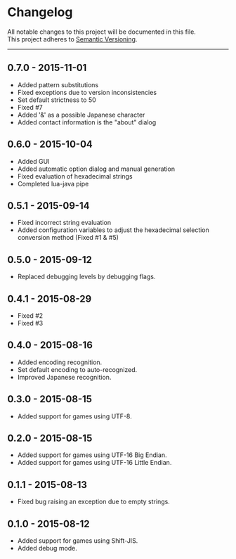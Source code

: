 # Changelog

All notable changes to this project will be documented in this file.  
This project adheres to [Semantic Versioning](http://semver.org/).


***

## 0.7.0 - 2015-11-01
- Added pattern substitutions
- Fixed exceptions due to version inconsistencies
- Set default strictness to 50
- Fixed #7
- Added '&' as a possible Japanese character
- Added contact information is the "about" dialog

## 0.6.0 - 2015-10-04
- Added GUI
- Added automatic option dialog and manual generation
- Fixed evaluation of hexadecimal strings
- Completed lua-java pipe

## 0.5.1 - 2015-09-14
- Fixed incorrect string evaluation
- Added configuration variables to adjust the hexadecimal selection conversion method (Fixed #1 & #5)

## 0.5.0 - 2015-09-12
- Replaced debugging levels by debugging flags.

## 0.4.1 - 2015-08-29
- Fixed #2
- Fixed #3

## 0.4.0 - 2015-08-16
- Added encoding recognition.
- Set default encoding to auto-recognized.
- Improved Japanese recognition.

## 0.3.0 - 2015-08-15
- Added support for games using UTF-8.

## 0.2.0 - 2015-08-15
- Added support for games using UTF-16 Big Endian.
- Added support for games using UTF-16 Little Endian.

## 0.1.1 - 2015-08-13
- Fixed bug raising an exception due to empty strings.

## 0.1.0 - 2015-08-12
- Added support for games using Shift-JIS.
- Added debug mode.